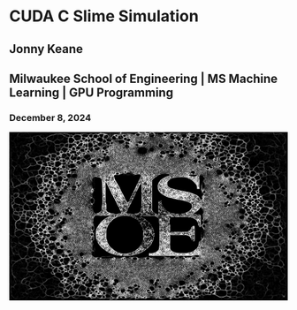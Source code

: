 # CUDA C Slime Simulation

## Jonny Keane

## Milwaukee School of Engineering | MS Machine Learning | GPU Programming

### December 8, 2024

<img src="MSOE_Slime.jpg">

<!-- ![Getting Started](./MSOE_Slime.jpg) -->